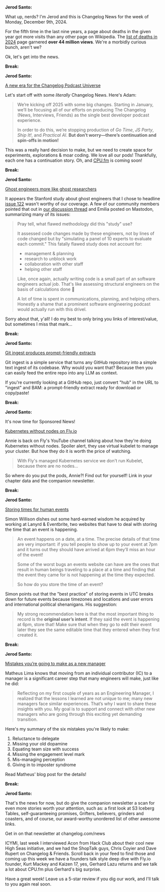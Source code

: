 **Jerod Santo:**

What up, nerds? I'm Jerod and this is Changelog News for the week of Monday, December 9th, 2024.

For the fifth time in the last nine years, a page about deaths in the given year got more visits than any other page on Wikipedia. The [list of deaths in 2024](https://en.wikipedia.org/wiki/Deaths_in_2024) page garnered **over 44 million views**. We're a morbidly curious bunch, aren't we?

Ok, let's get into the news.

**Break:**

**Jerod Santo:**

[A new era for the Changelog Podcast Universe](https://changelog.com/posts/a-new-era-for-the-changelog-podcast-universe)

Let's start off with some *literally* Changelog News. Here's Adam:

> We’re kicking off 2025 with some big changes. Starting in January, we’ll be focusing all of our efforts on producing The Changelog (News, Interviews, Friends) as the single best developer podcast experience.
>
> In order to do this, we’re stopping production of *Go Time*, *JS Party*, *Ship It!*, and *Practical AI*. **But don’t worry—there’s continuation and spin-offs in motion!**

This was a really hard decision to make, but we need to create space for experiments, explorations & moar coding. We love all our pods! Thankfully, each one has a continuation story. Oh, and [CPU.fm](https://cpu.fm) is coming soon!

**Break:**

**Jerod Santo:**

[Ghost engineers more like ghost researchers](https://hachyderm.io/@thisismissem/113545665050649333)

It appears the Stanford study about ghost engineers that I chose to headline [issue 122](https://changelog.com/news/122) wasn't worthy of our coverage. A few of our community members pointed that out in [our discussion thread](https://changelog.zulipchat.com/#narrow/channel/455469-news/topic/122.3A.20Busting.20the.20ghost.20engineers.20.280.2E1x-ers.29) and Emilia posted on Mastodon, summarizing many of its issues:

> Pray tell, what flawed methodology did this "study" use?
>
> It assessed code changes made by these engineers, not by lines of code changed but by "simulating a panel of 10 experts to evaluate each commit." This fatally flawed study does not account for:
>
> - management & planning
> - research to unblock work
> - collaboration with other staff
> - helping other staff
>
> Like, once again, actually writing code is a small part of an software engineers actual job. That's like assessing structural engineers on the basis of calculations done 🤡
>
> A lot of time is spent in communications, planning, and helping others. Honestly a shame that a prominent software engineering podcast would actually run with this drivel.

Sorry about that, y'all! I do my best to only bring you links of interest/value, but sometimes I miss that mark...

**Break:**

**Jerod Santo:**

[Git ingest produces prompt-friendly extracts](https://gitingest.com)

Git ingest is a simple service that turns any GitHub repository into a simple text ingest of its codebase. Why would you want that? Because then you can easily feed the entire repo into any LLM as context.

If you're currently looking at a GitHub repo, just convert "hub" in the URL to "ingest" and BAM: a prompt-friendly extract ready for download or copy/paste!

**Break:**

**Jerod Santo:**

It's now time for Sponsored News!

[Kubernetes without nodes on Fly.io](https://www.youtube.com/watch?v=y0Kxi-DTLjU)

Annie is back on Fly's YouTube channel talking about how they're doing Kubernetes without nodes. Spoiler alert, they use virtual kubelet to manage your cluster. But how they do it is worth the price of watching.

> With Fly's managed Kubernetes service we don't run Kubelet, because there are no nodes...

So where do you put the pods, Annie?! Find out for yourself! Link in your chapter data and the companion newsletter.

**Break:**

**Jerod Santo:**

[Storing times for human events](https://simonwillison.net/2024/Nov/27/storing-times-for-human-events)

Simon Willison dishes out some hard-earned wisdom he acquired by working at Lanyrd & Eventbrite, two websites that have to deal with storing the time that an event is happening.

> An event happens on a date, at a time. The precise details of that time are very important: if you tell people to show up to your event at 7pm and it turns out they should have arrived at 6pm they’ll miss an hour of the event!
>
> Some of the worst bugs an events website can have are the ones that result in human beings traveling to a place at a time and finding that the event they came for is not happening at the time they expected.
>
> So how do you store the time of an event?

Simon points out that the "best practice" of storing events in UTC breaks down for future events because timezones and locations and user errors and international political shenanigans. His suggestion:

> My strong recommendation here is that the most important thing to record is the **original user’s intent**. If they said the event is happening at 6pm, store that! Make sure that when they go to edit their event later they see the same editable time that they entered when they first created it.

**Break:**

**Jerod Santo:**

[Mistakes you’re going to make as a new manager](https://terriblesoftware.org/2024/12/04/the-6-mistakes-youre-going-to-make-as-a-new-manager/)

Matheus Lima knows that moving from an individual contributor (IC) to a manager is a significant career step that many engineers will make, just like he did:

> Reflecting on my first couple of years as an Engineering Manager, I realized that the lessons I learned are not unique to me; many new managers face similar experiences. That’s why I want to share these insights with you. My goal is to support and connect with other new managers who are going through this exciting yet demanding transition.

Here's my summary of the six mistakes you're likely to make:

1. Reluctance to delegate
2. Missing your old dopamine
3. Equating team size with success
4. Missing the engagement level mark
5. Mis-managing perception
6. Giving in to imposter syndrome

Read Matheus' blog post for the details!

**Break:**

**Jerod Santo:**

That's the news for now, but do give the companion newsletter a scan for even more stories worth your attention, such as: a first look at S3 Iceberg Tables, self-guaranteeing promises, Grifters, believers, grinders and coasters, and of course, our award-worthy unordered list of other awesome links.

Get in on that newsletter at changelog.com/news

ICYMI, last week I interviewed Acon from Hack Club about their cool new High Seas initiative, and we had the ShopTalk guys, Chris Coyier and Dave Rupert on Changelog & Friends. Scroll back in your feed to find those and coming up this week we have a founders talk style deep dive with Fly.io founder, Kurt Mackey and Kaizen 17, yes, Gerhard Lazu returns and we talk a lot about CPU.fm plus Gerhard's big surprise.

Have a great week! Leave us a 5-star review if you dig our work, and I'll talk to you again real soon.

